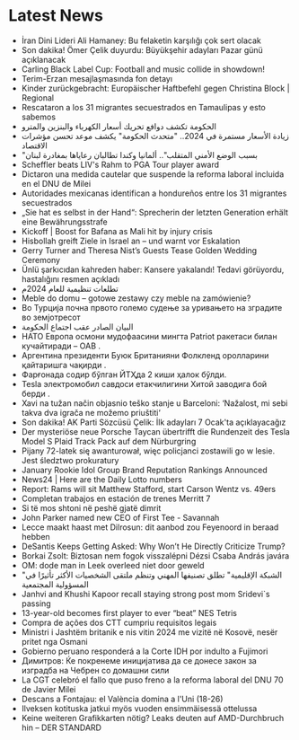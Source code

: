 # Latest News
-  İran Dini Lideri Ali Hamaney: Bu felaketin karşılığı çok sert olacak
-  Son dakika! Ömer Çelik duyurdu: Büyükşehir adayları Pazar günü açıklanacak
-  Carling Black Label Cup: Football and music collide in showdown!
-  Terim-Erzan mesajlaşmasında fon detayı
-  Kinder zurückgebracht: Europäischer Haftbefehl gegen Christina Block | Regional
-  Rescataron a los 31 migrantes secuestrados en Tamaulipas y esto sabemos
-  الحكومة تكشف دوافع تحريك أسعار الكهرباء والبنزين والمترو
-  زيادة الأسعار مستمرة في 2024.. "متحدث الحكومة" يكشف موعد تحسن مؤشرات الاقتصاد
-  "بسبب الوضع الأمني المتقلب".. ألمانيا وكندا تطالبان رعاياها بمغادرة لبنان
-  Scheffler beats LIV's Rahm to PGA Tour player award
-  Dictaron una medida cautelar que suspende la reforma laboral incluida en el DNU de Milei
-  Autoridades mexicanas identifican a hondureños entre los 31 migrantes secuestrados
-  „Sie hat es selbst in der Hand“: Sprecherin der letzten Generation erhält eine Bewährungsstrafe
-  Kickoff | Boost for Bafana as Mali hit by injury crisis
-  Hisbollah greift Ziele in Israel an – und warnt vor Eskalation
-  Gerry Turner and Theresa Nist’s Guests Tease Golden Wedding Ceremony
-  Ünlü şarkıcıdan kahreden haber: Kansere yakalandı! Tedavi görüyordu, hastalığını resmen açıkladı
-  تطلعات‮ ‬تنظيمية‮ ‬للعام ‮‬2024م
-  Meble do domu – gotowe zestawy czy meble na zamówienie?
-  Во Турција почна првото големо судење за уривањето на зградите во земјотресот
-  البيان الصادر عقب اجتماع الحكومة
-  НАТО Европа осмони мудофаасини мингта Patriot ракетаси билан кучайтиради – ОАВ .
-  Аргентина президенти Буюк Британияни Фолкленд оролларини қайтаришга чақирди .
-  Фарғонада содир бўлган ЙТҲда 2 киши ҳалок бўлди.
-  Tesla электромобил савдоси етакчилигини Хитой заводига бой берди .
-  Xavi na tužan način objasnio teško stanje u Barceloni: ‘Nažalost, mi sebi takva dva igrača ne možemo priuštiti‘
-  Son dakika! AK Parti Sözcüsü Çelik: İlk adayları 7 Ocak'ta açıklayacağız
-  Der mysteriöse neue Porsche Taycan übertrifft die Rundenzeit des Tesla Model S Plaid Track Pack auf dem Nürburgring
-  Pijany 72-latek się awanturował, więc policjanci zostawili go w lesie. Jest śledztwo prokuratury
-  January Rookie Idol Group Brand Reputation Rankings Announced
-  News24 | Here are the Daily Lotto numbers
-  Report: Rams will sit Matthew Stafford, start Carson Wentz vs. 49ers
-  Completan trabajos en estación de trenes Merritt 7
-  Si të mos shtoni në peshë gjatë dimrit
-  John Parker named new CEO of First Tee - Savannah
-  Lecce maakt haast met Dilrosun: dit aanbod zou Feyenoord in beraad hebben
-  DeSantis Keeps Getting Asked: Why Won’t He Directly Criticize Trump?
-  Borkai Zsolt: Biztosan nem fogok visszalépni Dézsi Csaba András javára
-  OM: dode man in Leek overleed niet door geweld
-  "الشبكة الإقليمية" تطلق تصنيفها المهني وتنظم ملتقى الشخصيات الأكثر تأثيرًا في المسؤولية المجتمعية
-  Janhvi and Khushi Kapoor recall staying strong post mom Sridevi`s passing
-  13-year-old becomes first player to ever “beat” NES Tetris
-  Compra de ações dos CTT cumpriu requisitos legais
-  Ministri i Jashtëm britanik e nis vitin 2024 me vizitë në Kosovë, nesër pritet nga Osmani
-  Gobierno peruano responderá a la Corte IDH por indulto a Fujimori
-  Димитров: Ќе покренеме иницијатива да се донесе закон за изградба на Чебрен со домашни сили
-  La CGT celebró el fallo que puso freno a la reforma laboral del DNU 70 de Javier Milei
-  Descans a Fontajau: el València domina a l'Uni (18-26)
-  Ilveksen kotituska jatkui myös vuoden ensimmäisessä ottelussa
-  Keine weiteren Grafikkarten nötig? Leaks deuten auf AMD-Durchbruch hin – DER STANDARD
